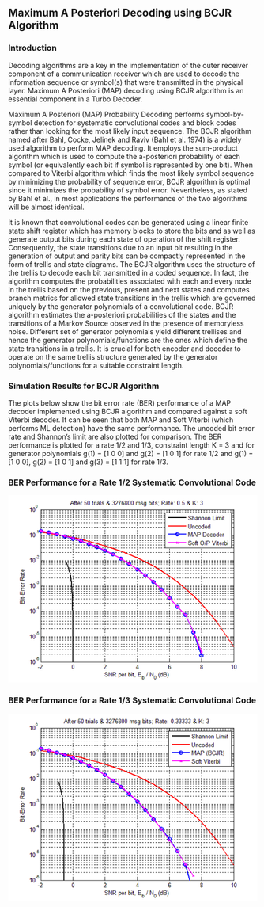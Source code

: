 ## Maximum A Posteriori Decoding using BCJR Algorithm

### Introduction

Decoding algorithms are a key in the implementation of the outer receiver component of a communication receiver which are used to decode the information sequence or symbol(s) that were transmitted in the physical layer. Maximum A Posteriori (MAP) decoding using BCJR algorithm is an essential component in a Turbo Decoder.

Maximum A Posteriori (MAP) Probability Decoding performs symbol-by-symbol detection for systematic convolutional codes and block codes rather than looking for the most likely input sequence. The BCJR algorithm named after Bahl, Cocke, Jelinek and Raviv (Bahl et al. 1974) is a widely used algorithm to perform MAP decoding. It employs the sum-product algorithm which is used to compute the a-posteriori probability of each symbol (or equivalently each bit if symbol is represented by one bit). When compared to Viterbi algorithm which finds the most likely symbol sequence by minimizing the probability of sequence error, BCJR algorithm is optimal since it minimizes the probability of symbol error. Nevertheless, as stated by Bahl et al., in most applications the performance of the two algorithms will be almost identical.

It is known that convolutional codes can be generated using a linear finite state shift register which has memory blocks to store the bits and as well as generate output bits during each state of operation of the shift register. Consequently, the state transitions due to an input bit resulting in the generation of output and parity bits can be compactly represented in the form of trellis and state diagrams. The BCJR algorithm uses the structure of the trellis to decode each bit transmitted in a coded sequence. In fact, the algorithm computes the probabilities associated with each and every node in the trellis based on the previous, present and next states and computes branch metrics for allowed state transitions in the trellis which are governed uniquely by the generator polynomials of a convolutional code. BCJR algorithm estimates the a-posteriori probabilities of the states and the transitions of a Markov Source observed in the presence of memoryless noise. Different set of generator polynomials yield different trellises and hence the generator polynomials/functions are the ones which define the state transitions in a trellis. It is crucial for both encoder and decoder to operate on the same trellis structure generated by the generator polynomials/functions for a suitable constraint length.

### Simulation Results for BCJR Algorithm

The plots below show the bit error rate (BER) performance of a MAP decoder implemented using BCJR algorithm and compared against a soft Viterbi decoder. It can be seen that both MAP and Soft Viterbi (which performs ML detection) have the same performance. The uncoded bit error rate and Shannon’s limit are also plotted for comparison. The BER performance is plotted for a rate 1/2 and 1/3, constraint length K = 3 and for generator polynomials g(1) = [1 0 0] and g(2) = [1 0 1] for rate 1/2 and g(1) = [1 0 0], g(2) = [1 0 1] and g(3) = [1 1 1] for rate 1/3.

### BER Performance for a Rate 1/2 Systematic Convolutional Code

![BER Performance for a Rate 1/2 Systematic Convolutional Code](results/figure_MAP_BER_rate_1_by_2.png)

### BER Performance for a Rate 1/3 Systematic Convolutional Code

![BER Performance for a Rate 1/3 Systematic Convolutional Code](results/figure_MAP_BER_rate_1_by_3.png)
